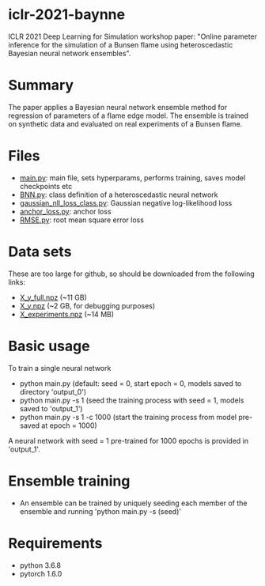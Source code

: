 # iclr-2021-baynne
ICLR 2021 Deep Learning for Simulation workshop paper: "Online parameter inference for the simulation of a Bunsen flame using heteroscedastic Bayesian neural network ensembles".

# Summary
The paper applies a Bayesian neural network ensemble method for regression of parameters of a flame edge model. The ensemble is trained on synthetic data and evaluated on real experiments of a Bunsen flame.    

# Files
- [main.py](https://github.com/nailimixaM/iclr-2021-baynne/blob/main/main.py): main file, sets hyperparams, performs training, saves model checkpoints etc
- [BNN.py](https://github.com/nailimixaM/iclr-2021-baynne/blob/main/BNN.py): class definition of a heteroscedastic neural network
- [gaussian_nll_loss_class.py](https://github.com/nailimixaM/iclr-2021-baynne/blob/main/gaussian_nll_loss_class.py): Gaussian negative log-likelihood loss 
- [anchor_loss.py](https://github.com/nailimixaM/iclr-2021-baynne/blob/main/anchor_loss.py): anchor loss
- [RMSE.py](https://github.com/nailimixaM/iclr-2021-baynne/blob/main/RMSE.py): root mean square error loss

# Data sets 
These are too large for github, so should be downloaded from the following links:
- [X_y_full.npz](https://drive.google.com/file/d/1001fCJ6gNCw6O7DW4MyQrsroKiGcLjyo/view?usp=sharing) (~11 GB)
- [X_y.npz](https://drive.google.com/file/d/1_ECkIObb3mNL7BMmYjO0MwAyBDnof_ka/view?usp=sharing) (~2 GB, for debugging purposes)
- [X_experiments.npz](https://drive.google.com/file/d/19HT2Fq4Az-6GlW3w87lM-ty6GdjGOvOR/view?usp=sharing) (~14 MB)

# Basic usage
To train a single neural network
- python main.py (default: seed = 0, start epoch = 0, models saved to directory 'output_0')
- python main.py -s 1 (seed the training process with seed = 1, models saved to 'output_1') 
- python main.py -s 1 -c 1000 (start the training process from model pre-saved at epoch = 1000)

A neural network with seed = 1 pre-trained for 1000 epochs is provided in 'output_1'.

# Ensemble training
- An ensemble can be trained by uniquely seeding each member of the ensemble and running 'python main.py -s (seed)'

# Requirements
- python 3.6.8
- pytorch 1.6.0
